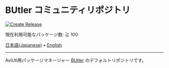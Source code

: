 # BUtler コミュニティリポジトリ

[![Create Release](https://github.com/Per-Terra/butler-pkgs/actions/workflows/release.yml/badge.svg)](https://github.com/Per-Terra/butler-pkgs/actions/workflows/release.yml)

現在利用可能なパッケージ数: ≧ 100

[日本語(Japanese)](/README.md) • [English](/docs/README-en.md)

---

AviUtl用パッケージマネージャー [BUtler](https://github.com/Per-Terra/butler) のデフォルトリポジトリです。
